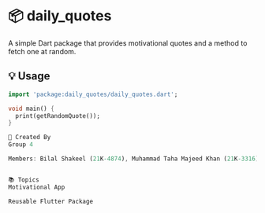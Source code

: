 # 📦 daily_quotes

A simple Dart package that provides motivational quotes and a method to fetch one at random.

## 💡 Usage

```dart
import 'package:daily_quotes/daily_quotes.dart';

void main() {
  print(getRandomQuote());
}

👥 Created By
Group 4

Members: Bilal Shakeel (21K-4874), Muhammad Taha Majeed Khan (21K-3316), Muneeb Azeem (21K-3167), Shayan Anwer (21K-4836)


📚 Topics
Motivational App

Reusable Flutter Package
